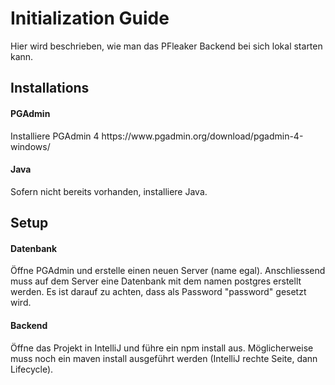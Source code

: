 <h1>Initialization Guide</h1>
<p>
Hier wird beschrieben, wie man das PFleaker Backend bei sich lokal starten kann.
</p>
<h2>Installations</h2> 

<h4>PGAdmin</h4>
<p>
Installiere PGAdmin 4 https://www.pgadmin.org/download/pgadmin-4-windows/
</p>

<h4>Java</h4>
<p>
Sofern nicht bereits vorhanden, installiere Java.
</p>

<h2>Setup</h2>
<h4>Datenbank</h4>
<p>
Öffne PGAdmin und erstelle einen neuen Server (name egal). Anschliessend muss
auf dem Server eine Datenbank mit dem namen postgres erstellt werden. Es ist darauf zu achten, dass
als Password "password" gesetzt wird.
</p>
<h4>Backend</h4>
<p>
Öffne das Projekt in IntelliJ und führe ein npm install aus.
Möglicherweise muss noch ein maven install ausgeführt werden (IntelliJ rechte Seite, dann Lifecycle). 
</p>
